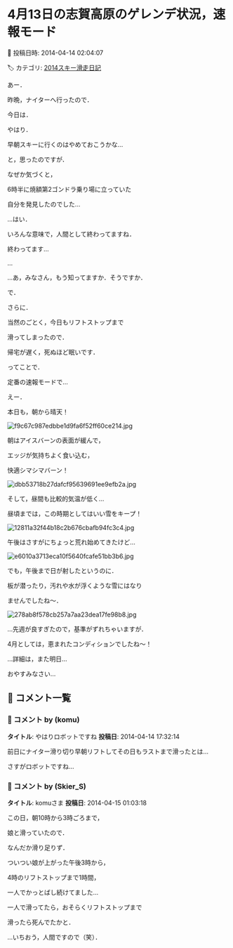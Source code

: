 # 4月13日の志賀高原のゲレンデ状況，速報モード

📅 投稿日時: 2014-04-14 02:04:07

🏷️ カテゴリ: [2014スキー滑走日記](c992167609b6415052179ee69ea1ea7d8.md)

あー．


昨晩，ナイターへ行ったので．


今日は．


やはり．


早朝スキーに行くのはやめておこうかな…


と，思ったのですが．





なぜか気づくと，


6時半に焼額第2ゴンドラ乗り場に立っていた


自分を発見したのでした…


…はい．


いろんな意味で，人間として終わってますね．


終わってます…


…


…あ，みなさん，もう知ってますか．そうですか．





で．


さらに．


当然のごとく，今日もリフトストップまで


滑ってしまったので．


帰宅が遅く，死ぬほど眠いです．


ってことで．


定番の速報モードで…





えー．


本日も，朝から晴天！




![f9c67c987edbbe1d9fa6f52ff60ce214.jpg](images/f9c67c987edbbe1d9fa6f52ff60ce214.jpg)




朝はアイスバーンの表面が緩んで，


エッジが気持ちよく食い込む，


快適シマシマバーン！




![dbb53718b27dafcf95639691ee9efb2a.jpg](images/dbb53718b27dafcf95639691ee9efb2a.jpg)




そして，昼間も比較的気温が低く…


昼頃までは，この時期としてはいい雪をキープ！




![12811a32f44b18c2b676cbafb94fc3c4.jpg](images/12811a32f44b18c2b676cbafb94fc3c4.jpg)




午後はさすがにちょっと荒れ始めてきたけど…




![e6010a3713eca10f5640fcafe51bb3b6.jpg](images/e6010a3713eca10f5640fcafe51bb3b6.jpg)




でも，午後まで日が射したというのに．


板が潜ったり，汚れや水が浮くような雪にはなり


ませんでしたね～．




![278ab8f578cb257a7aa23dea17fe98b8.jpg](images/278ab8f578cb257a7aa23dea17fe98b8.jpg)




…先週が良すぎたので，基準がずれちゃいますが．


4月としては，恵まれたコンディションでしたね～！





…詳細は，また明日…


おやすみなさい…

## 💬 コメント一覧

### 💬 コメント by (komu)
**タイトル**: やはりロボットですね
**投稿日**: 2014-04-14 17:32:14

前日にナイター滑り切り早朝リフトしてその日もラストまで滑ったとは…

さすがロボットですね…

### 💬 コメント by (Skier_S)
**タイトル**: komuさま
**投稿日**: 2014-04-15 01:03:18

この日，朝10時から3時ごろまで，

娘と滑っていたので．

なんだか滑り足りず．

ついつい娘が上がった午後3時から，

4時のリフトストップまで1時間，

一人でかっとばし続けてました…



一人で滑ってたら，おそらくリフトストップまで

滑ったら死んでたかと．

…いちおう，人間ですので（笑）．

